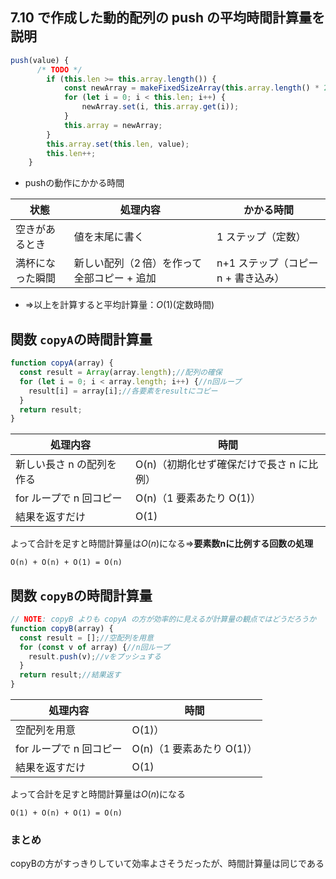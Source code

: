 ## 7.10 で作成した動的配列の push の平均時間計算量を説明
```js
push(value) {
      /* TODO */
        if (this.len >= this.array.length()) {
            const newArray = makeFixedSizeArray(this.array.length() * 2);
            for (let i = 0; i < this.len; i++) {
                newArray.set(i, this.array.get(i));
            }
            this.array = newArray;
        }
        this.array.set(this.len, value);
        this.len++;
    }
```
- pushの動作にかかる時間

| 状態           | 処理内容                 | かかる時間                      |
| ------------ | ------------------------ | -------------------------- |
| 空きがあるとき| 値を末尾に書く | 1 ステップ（定数）             |
| 満杯になった瞬間 | 新しい配列（2 倍）を作って全部コピー + 追加 | n+1 ステップ（コピー n + 書き込み） |

- ⇒以上を計算すると平均計算量：$O(1)$(定数時間)

## 関数 `copyA`の時間計算量
```js
function copyA(array) {
  const result = Array(array.length);//配列の確保
  for (let i = 0; i < array.length; i++) {//n回ループ
    result[i] = array[i];//各要素をresultにコピー
  }
  return result;
}
```
| 処理内容           | 時間                        |
| --------------- | ------------------------- |
| 新しい長さ n の配列を作る  | O(n)（初期化せず確保だけで長さ n に比例） |
| for ループで n 回コピー | O(n)（1 要素あたり O(1)）        |
| 結果を返すだけ         | O(1)                      |

よって合計を足すと時間計算量は$O(n)$になる⇒**要素数nに比例する回数の処理**
```
O(n) + O(n) + O(1) = O(n)
```
## 関数 `copyB`の時間計算量
```js
// NOTE: copyB よりも copyA の方が効率的に見えるが計算量の観点ではどうだろうか
function copyB(array) {
  const result = [];//空配列を用意
  for (const v of array) {//n回ループ
    result.push(v);//vをプッシュする
  }
  return result;//結果返す
}
```
| 処理内容           | 時間                        |
| --------------- | ------------------------- |
| 空配列を用意  | O(1)） |
| for ループで n 回コピー | O(n)（1 要素あたり O(1)）        |
| 結果を返すだけ         | O(1)                      |

よって合計を足すと時間計算量は$O(n)$になる
```
O(1) + O(n) + O(1) = O(n)
```

### まとめ
copyBの方がすっきりしていて効率よさそうだったが、時間計算量は同じである